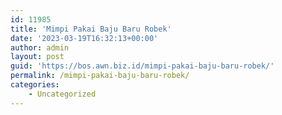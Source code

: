 ```yaml
---
id: 11985
title: 'Mimpi Pakai Baju Baru Robek'
date: '2023-03-19T16:32:13+00:00'
author: admin
layout: post
guid: 'https://bos.awn.biz.id/mimpi-pakai-baju-baru-robek/'
permalink: /mimpi-pakai-baju-baru-robek/
categories:
    - Uncategorized
---
```


